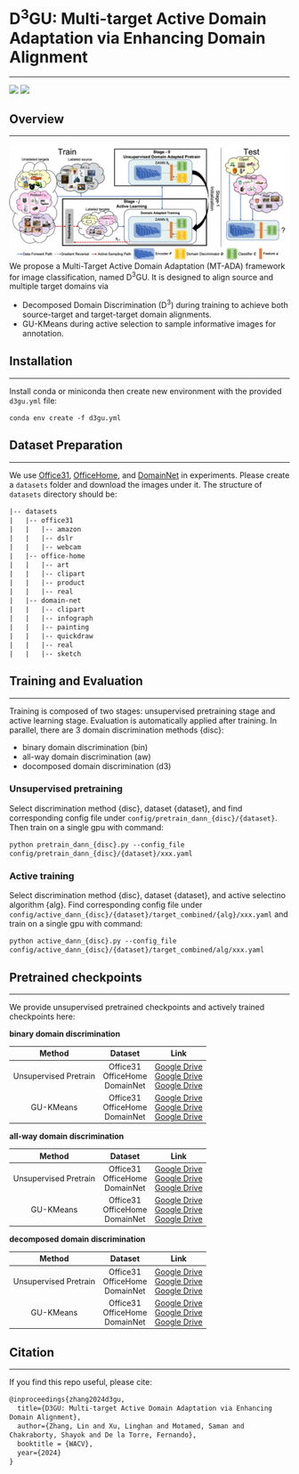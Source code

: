 # D<sup>3</sup>GU: Multi-target Active Domain Adaptation via Enhancing Domain Alignment 
<hr/>
<a href="https://arxiv.org/abs/2401.05465"><img src="https://img.shields.io/badge/arXiv-2008.00951-b31b1b.svg"></a>
<a href="https://opensource.org/licenses/MIT"><img src="https://img.shields.io/badge/License-MIT-yellow.svg"></a>  

## Overview
<hr/>

![Image](docs/teaser.png)
We propose a Multi-Target Active
Domain Adaptation (MT-ADA) framework for image classification, named D<sup>3</sup>GU. 
It is designed to align source and multiple target domains via
* Decomposed Domain Discrimination (D<sup>3</sup>) during training to achieve both source-target and target-target domain alignments.
* GU-KMeans during active selection to sample informative images for annotation.

## Installation
<hr/>

Install conda or miniconda then create new environment with the provided ``d3gu.yml`` file:
```angular2html
conda env create -f d3gu.yml
```

## Dataset Preparation
<hr/>

We use 
[Office31](https://faculty.cc.gatech.edu/~judy/domainadapt/#datasets_code:~:text=Office-,Dataset,-%3A%20Images%20/), 
[OfficeHome](https://www.hemanthdv.org/officeHomeDataset.html), 
and [DomainNet](https://ai.bu.edu/M3SDA/#dataset) 
in experiments. Please create a ``datasets`` folder and download the images under it. 
The structure of ``datasets`` directory should be:

```angular2html
|-- datasets
|   |-- office31
|   |   |-- amazon
|   |   |-- dslr
|   |   |-- webcam
|   |-- office-home
|   |   |-- art
|   |   |-- clipart
|   |   |-- product
|   |   |-- real
|   |-- domain-net
|   |   |-- clipart
|   |   |-- infograph
|   |   |-- painting
|   |   |-- quickdraw
|   |   |-- real
|   |   |-- sketch
```

## Training and Evaluation
<hr/>

Training is composed of two stages: unsupervised pretraining stage and active learning stage.
Evaluation is automatically applied after training.
In parallel, there are 3 domain discrimination methods {disc}: 
* binary domain discrimination (bin)
* all-way domain discrimination (aw)
* docomposed domain discrimination (d3)

### Unsupervised pretraining
Select discrimination method {disc}, dataset {dataset}, and find corresponding config file under ``config/pretrain_dann_{disc}/{dataset}``. Then train on a single gpu with command:
```angular2html
python pretrain_dann_{disc}.py --config_file config/pretrain_dann_{disc}/{dataset}/xxx.yaml
```

### Active training
Select discrimination method {disc}, dataset {dataset}, and active selectino algorithm {alg}. Find corresponding config file under ``config/active_dann_{disc}/{dataset}/target_combined/{alg}/xxx.yaml`` and train on a single gpu with command:
```angular2html
python active_dann_{disc}.py --config_file config/active_dann_{disc}/{dataset}/target_combined/alg/xxx.yaml
```

## Pretrained checkpoints
<hr/>

We provide unsupervised pretrained checkpoints and actively trained checkpoints here:

**binary domain discrimination**

|        Method         |                 Dataset                 |                                                                                                                                                        Link                                                                                                                                                        |
|:---------------------:|:---------------------------------------:|:------------------------------------------------------------------------------------------------------------------------------------------------------------------------------------------------------------------------------------------------------------------------------------------------------------------:|
| Unsupervised Pretrain | Office31 <br> OfficeHome <br> DomainNet | [Google Drive](https://drive.google.com/file/d/1vt95vaoLVGZK0zzcABW98l23SfInDG9Q/view?usp=sharing) <br> [Google Drive](https://drive.google.com/file/d/1nwmZ6gqTQQvv-wP4sCNY7Y4RhSxFauSc/view?usp=sharing) <br> [Google Drive](https://drive.google.com/file/d/1ivhzmZqck_hIlZ-Q0vUr7xWI63l1Naz2/view?usp=sharing) |
|       GU-KMeans       | Office31 <br> OfficeHome <br> DomainNet | [Google Drive](https://drive.google.com/file/d/1d9ih5kjefySUWtJtiEcWynHi5PY3SMrc/view?usp=sharing) <br> [Google Drive](https://drive.google.com/file/d/1lNK7zugpxiH2DMG_45ACQvV8435Tqfaw/view?usp=sharing) <br> [Google Drive](https://drive.google.com/file/d/1p-n6O_DgGUANIKKCaUUrBBsQ9nwePeuy/view?usp=sharing) |

**all-way domain discrimination**

|        Method         |                 Dataset                 |                                                                                                                                                        Link                                                                                                                                                        |
|:---------------------:|:---------------------------------------:|:------------------------------------------------------------------------------------------------------------------------------------------------------------------------------------------------------------------------------------------------------------------------------------------------------------------:|
|Unsupervised Pretrain  | Office31 <br> OfficeHome <br> DomainNet | [Google Drive](https://drive.google.com/file/d/1dnVrD3APFpTx7WsTaO8l_8wsvurB0r-Q/view?usp=sharing) <br> [Google Drive](https://drive.google.com/file/d/10GRQJU4L0_u85pmbXL9He7G38CPL5OBr/view?usp=sharing) <br> [Google Drive](https://drive.google.com/file/d/10zdiIVpybXUjfxxZHxmFYDrNqeIvbcSY/view?usp=sharing) |
|       GU-KMeans       | Office31 <br> OfficeHome <br> DomainNet | [Google Drive](https://drive.google.com/file/d/1g5MfdITnEoPrLXrQd2A0uAEKzYI-PH20/view?usp=sharing) <br> [Google Drive](https://drive.google.com/file/d/14iH6h-r6DX5SveLFnEMOi9PAhPDIskXp/view?usp=sharing) <br> [Google Drive](https://drive.google.com/file/d/1o3WFiBumD4VeTgot5opWJV2BzenMRHgF/view?usp=sharing) |

**decomposed domain discrimination**

|        Method         |                 Dataset                 |                                                                                                                                                        Link                                                                                                                                                        |
|:---------------------:|:---------------------------------------:|:------------------------------------------------------------------------------------------------------------------------------------------------------------------------------------------------------------------------------------------------------------------------------------------------------------------:|
| Unsupervised Pretrain | Office31 <br> OfficeHome <br> DomainNet | [Google Drive](https://drive.google.com/file/d/1OV6QqgStd5-2rDXXPT-hUB63YUJi2trq/view?usp=sharing) <br> [Google Drive](https://drive.google.com/file/d/1Xq2O21acIxN1N24mVhjd1xmOLqOXT17V/view?usp=sharing) <br> [Google Drive](https://drive.google.com/file/d/1a3iai1LD9pTWi9Aj4reF6qBxDvr2yhC9/view?usp=sharing) |
|       GU-KMeans       | Office31 <br> OfficeHome <br> DomainNet | [Google Drive](https://drive.google.com/file/d/1OjhFpS2NMvI0K3KIYp9zwtpBEku_yEAf/view?usp=sharing) <br> [Google Drive](https://drive.google.com/file/d/1I8z1UZxTH80AvSnUvRHB90_8DQnCm3uR/view?usp=sharing) <br> [Google Drive](https://drive.google.com/file/d/1wJ7yBC-ldfpgYNjdool8gk8NuxvdNNse/view?usp=sharing) |


## Citation
<hr/>

If you find this repo useful, please cite:
```
@inproceedings{zhang2024d3gu,
  title={D3GU: Multi-target Active Domain Adaptation via Enhancing Domain Alignment},
  author={Zhang, Lin and Xu, Linghan and Motamed, Saman and Chakraborty, Shayok and De la Torre, Fernando},
  booktitle = {WACV},
  year={2024}
}
```







